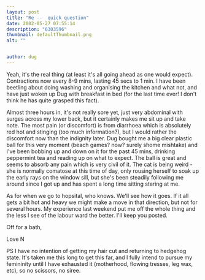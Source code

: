 ```yaml
---
layout: post
title: "Re --  quick question"
date: 2002-05-27 07:55:14
description: "6303596"
thumbnail: defaultThumbnail.png
alt: ""


author: dug
---
```


<p>Yeah, it's the real thing (at least it's all going ahead as one would expect). Contractions now every 8-9 mins, lasting 45 secs to 1 min. I have been beetling about doing washing and organising the kitchen and what not, and have just woken up Dug with breakfast in bed (for the last time ever! I don't think he has quite grasped this fact).</p>

<p>Almost three hours in, it's not really sore yet, just very abdominal with surges across my lower back, but it certainly makes me sit up and take note. The most pain (or discomfort) is from diarrhoea which is absolutely red hot and stinging (too much information?), but I would rather the discomfort now than the indignity later. Dug bought me a big clear plastic ball for this very moment (beach games? now? surely shome mishtake) and I've been bobbing up and down on it for the past 45 mins, drinking peppermint tea and reading up on what to expect. The ball is great and seems to absorb any pain which is very civil of it. The cat is being weird - she is normally comatose at this time of day, only rousing herself to soak up the early rays on the window sill, but she's been steadily following me around since I got up and has spent a long time sitting staring at me.</p>

<p>As for when we go to hopsital, who knows. We'll see how it goes. If it all gets a bit hot and heavy we might make a move in that direction, but not for several hours. My experience last weekend put me off the whole thing and the less I see of the labour ward the better. I'll keep you posted.</p>

<p>Off for a bath,</p>

<p>Love N</p>

<p>PS I have no intention of getting my hair cut and returning to hedgehog state. It's taken me this long to get this far, and I fully intend to pursue my femininity until I have exhausted it (motherhood, flowing tresses, leg wax, etc), so no scissors, no siree.</p>
